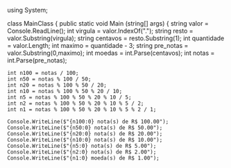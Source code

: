 using System;

class MainClass {
  public static void Main (string[] args) {
    string valor = Console.ReadLine();
    int virgula = valor.IndexOf(".");
    string resto = valor.Substring(virgula);
    string centavos = resto.Substring(1);
    int quantidade = valor.Length;
    int maximo = quantidade - 3;
    string pre_notas = valor.Substring(0,maximo);
    int moedas = int.Parse(centavos);
    int notas = int.Parse(pre_notas);

    int n100 = notas / 100;
    int n50 = notas % 100 / 50;
    int n20 = notas % 100 % 50 / 20;
    int n10 = notas % 100 % 50 % 20 / 10;
    int n5 = notas % 100 % 50 % 20 % 10 / 5;
    int n2 = notas % 100 % 50 % 20 % 10 % 5 / 2;
    int n1 = notas % 100 % 50 % 20 % 10 % 5 % 2 / 1;
   
    Console.WriteLine($"{n100:0} nota(s) de R$ 100.00");
    Console.WriteLine($"{n50:0} nota(s) de R$ 50.00");
    Console.WriteLine($"{n20:0} nota(s) de R$ 20.00");
    Console.WriteLine($"{n10:0} nota(s) de R$ 10.00");
    Console.WriteLine($"{n5:0} nota(s) de R$ 5.00");
    Console.WriteLine($"{n2:0} nota(s) de R$ 2.00");
    Console.WriteLine($"{n1:0} moeda(s) de R$ 1.00");
